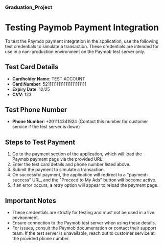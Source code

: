 ### Graduation_Project
# Testing Paymob Payment Integration

To test the Paymob payment integration in the application, use the following test credentials to simulate a transaction. These credentials are intended for use in a non-production environment on the Paymob test server only.

## Test Card Details
- **Cardholder Name**: TEST ACCOUNT
- **Card Number**: 521111111111111111111111
- **Expiry Date**: 12/25
- **CVV**: 123

## Test Phone Number
- **Phone Number**: +201114341924 (Contact this number for customer service if the test server is down)

## Steps to Test Payment
1. Go to the payment section of the application, which will load the Paymob payment page via the provided URL.
2. Enter the test card details and phone number listed above.
3. Submit the payment to simulate a transaction.
4. On successful payment, the application will redirect to a "payment-success" URL, and the "Proceed to My Ads" button will become active.
5. If an error occurs, a retry option will appear to reload the payment page.

## Important Notes
- These credentials are strictly for testing and must not be used in a live environment.
- Ensure connection to the Paymob test server when using these details.
- For issues, consult the Paymob documentation or contact their support team. If the test server is unavailable, reach out to customer service at the provided phone number.
